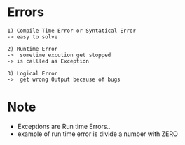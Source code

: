 # Errors
    1) Compile Time Error or Syntatical Error 
    -> easy to solve

    2) Runtime Error  
    ->  sometime excution get stopped
    -> is callled as Exception 

    3) Logical Error 
    ->  get wrong Output because of bugs


# Note
- Exceptions are Run time Errors..
- example of run time error is divide a number with ZERO